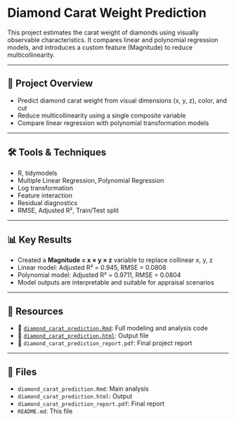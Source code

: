 # Diamond Carat Weight Prediction

This project estimates the carat weight of diamonds using visually observable characteristics. It compares linear and polynomial regression models, and introduces a custom feature (Magnitude) to reduce multicollinearity.

---

## 📁 Project Overview

- Predict diamond carat weight from visual dimensions (x, y, z), color, and cut  
- Reduce multicollinearity using a single composite variable  
- Compare linear regression with polynomial transformation models

---

## 🛠️ Tools & Techniques

- R, tidymodels  
- Multiple Linear Regression, Polynomial Regression  
- Log transformation  
- Feature interaction  
- Residual diagnostics  
- RMSE, Adjusted R², Train/Test split

---

## 📊 Key Results

- Created a **Magnitude = x × y × z** variable to replace collinear x, y, z  
- Linear model: Adjusted R² = 0.945, RMSE = 0.0808  
- Polynomial model: Adjusted R² = 0.9711, RMSE = 0.0804  
- Model outputs are interpretable and suitable for appraisal scenarios

---

## 🔗 Resources

- 📄 [`diamond_carat_prediction.Rmd`](./diamond_carat_prediction.Rmd): Full modeling and analysis code
- 📄 [`diamond_carat_prediction.html`](./diamond_carat_prediction.html): Output file  
- 📑 `diamond_carat_prediction_report.pdf`: Final project report 
---

## 📂 Files

- `diamond_carat_prediction.Rmd`: Main analysis
- `diamond_carat_prediction.html`: Output
- `diamond_carat_prediction_report.pdf`: Final report  
- `README.md`: This file

